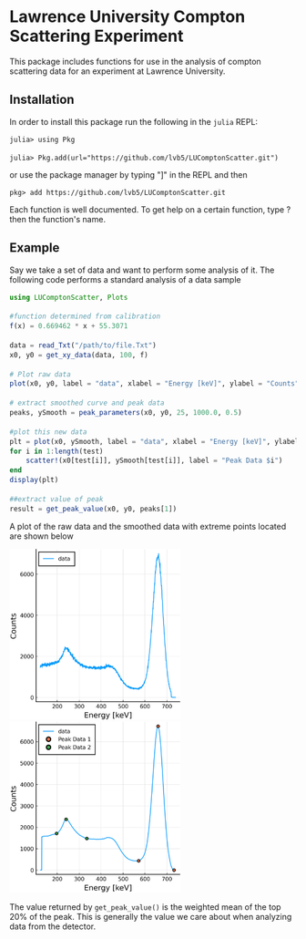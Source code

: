 # Lawrence University Compton Scattering Experiment

This package includes functions for use in the analysis of compton scattering data for an experiment at Lawrence University. 

## Installation 

In order to install this package run the following in the `julia` REPL:

```
julia> using Pkg

julia> Pkg.add(url="https://github.com/lvb5/LUComptonScatter.git")
```

or use the package manager by typing "]" in the REPL and then

```
pkg> add https://github.com/lvb5/LUComptonScatter.git
```

Each function is well documented. To get help on a certain function, type ? then the function's name. 

## Example

Say we take a set of data and want to perform some analysis of it. The following code performs a standard analysis of a data sample

```julia
using LUComptonScatter, Plots

#function determined from calibration
f(x) = 0.669462 * x + 55.3071

data = read_Txt("/path/to/file.Txt")
x0, y0 = get_xy_data(data, 100, f)

# Plot raw data
plot(x0, y0, label = "data", xlabel = "Energy [keV]", ylabel = "Counts", legend=:topleft)

# extract smoothed curve and peak data
peaks, ySmooth = peak_parameters(x0, y0, 25, 1000.0, 0.5)

#plot this new data
plt = plot(x0, ySmooth, label = "data", xlabel = "Energy [keV]", ylabel = "Counts", legend=:topleft)
for i in 1:length(test)
    scatter!(x0[test[i]], ySmooth[test[i]], label = "Peak Data $i")
end
display(plt)

##extract value of peak
result = get_peak_value(x0, y0, peaks[1])
```
A plot of the raw data and the smoothed data with extreme points located are shown below

<img src="https://github.com/lvb5/LUComptonScatter/blob/master/examples/plot2.png" width="300"/> <img src="https://github.com/lvb5/LUComptonScatter/blob/master/examples/plot1.png" width="300"/> 

The value returned by `get_peak_value()` is the weighted mean of the top 20% of the peak. This is generally the value we care about when analyzing data from the detector. 
